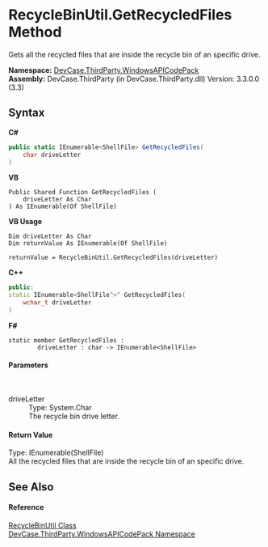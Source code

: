 # RecycleBinUtil.GetRecycledFiles Method 
 

Gets all the recycled files that are inside the recycle bin of an specific drive.

**Namespace:**&nbsp;<a href="N_DevCase_ThirdParty_WindowsAPICodePack">DevCase.ThirdParty.WindowsAPICodePack</a><br />**Assembly:**&nbsp;DevCase.ThirdParty (in DevCase.ThirdParty.dll) Version: 3.3.0.0 (3.3)

## Syntax

**C#**<br />
``` C#
public static IEnumerable<ShellFile> GetRecycledFiles(
	char driveLetter
)
```

**VB**<br />
``` VB
Public Shared Function GetRecycledFiles ( 
	driveLetter As Char
) As IEnumerable(Of ShellFile)
```

**VB Usage**<br />
``` VB Usage
Dim driveLetter As Char
Dim returnValue As IEnumerable(Of ShellFile)

returnValue = RecycleBinUtil.GetRecycledFiles(driveLetter)
```

**C++**<br />
``` C++
public:
static IEnumerable<ShellFile^>^ GetRecycledFiles(
	wchar_t driveLetter
)
```

**F#**<br />
``` F#
static member GetRecycledFiles : 
        driveLetter : char -> IEnumerable<ShellFile> 

```


#### Parameters
&nbsp;<dl><dt>driveLetter</dt><dd>Type: System.Char<br />The recycle bin drive letter.</dd></dl>

#### Return Value
Type: IEnumerable(ShellFile)<br />All the recycled files that are inside the recycle bin of an specific drive.

## See Also


#### Reference
<a href="T_DevCase_ThirdParty_WindowsAPICodePack_RecycleBinUtil">RecycleBinUtil Class</a><br /><a href="N_DevCase_ThirdParty_WindowsAPICodePack">DevCase.ThirdParty.WindowsAPICodePack Namespace</a><br />